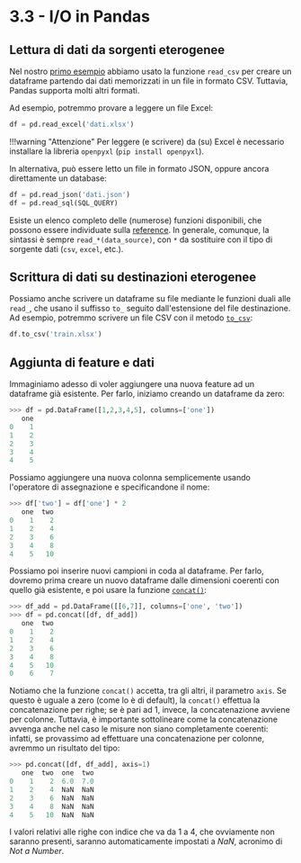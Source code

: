 # 3.3 - I/O in Pandas

## Lettura di dati da sorgenti eterogenee

Nel nostro [primo esempio](./01_intro.md#pandas-e-la-gestione-dei-dati) abbiamo usato la funzione `read_csv` per creare un dataframe partendo dai dati memorizzati in un file in formato CSV. Tuttavia, Pandas supporta molti altri formati.

Ad esempio, potremmo provare a leggere un file Excel:

```py
df = pd.read_excel('dati.xlsx')
```

!!!warning "Attenzione"
	Per leggere (e scrivere) da (su) Excel è necessario installare la libreria `openpyxl` (`pip install openpyxl`).

In alternativa, può essere letto un file in formato JSON, oppure ancora direttamente un database:

```py
df = pd.read_json('dati.json')
df = pd.read_sql(SQL_QUERY)
```

Esiste un elenco completo delle (numerose) funzioni disponibili, che possono essere individuate sulla [reference](https://pandas.pydata.org/pandas-docs/stable/reference/io.html). In generale, comunque, la sintassi è sempre `read_*(data_source)`, con `*` da sostituire con il tipo di sorgente dati (`csv`, `excel`, etc.).

## Scrittura di dati su destinazioni eterogenee

Possiamo anche scrivere un dataframe su file mediante le funzioni duali alle `read_`, che usano il suffisso `to_` seguito dall'estensione del file destinazione. Ad esempio, potremmo scrivere un file CSV con il metodo [`to_csv`](https://pandas.pydata.org/docs/reference/api/pandas.DataFrame.to_csv.html):

```py
df.to_csv('train.xlsx')
```

## Aggiunta di feature e dati

Immaginiamo adesso di voler aggiungere una nuova feature ad un dataframe già esistente. Per farlo, iniziamo creando un dataframe da zero:

```py
>>> df = pd.DataFrame([1,2,3,4,5], columns=['one'])
   one
0    1
1    2
2    3
3    4
4    5
```

Possiamo aggiungere una nuova colonna semplicemente usando l'operatore di assegnazione e specificandone il nome:

```py
>>> df['two'] = df['one'] * 2
   one  two
0    1    2
1    2    4
2    3    6
3    4    8
4    5   10
```

Possiamo poi inserire nuovi campioni in coda al dataframe. Per farlo, dovremo prima creare un nuovo dataframe dalle dimensioni coerenti con quello già esistente, e poi usare la funzione [`concat()`](https://pandas.pydata.org/docs/reference/api/pandas.concat.html):

```py
>>> df_add = pd.DataFrame([[6,7]], columns=['one', 'two'])
>>> df = pd.concat([df, df_add])
   one  two
0    1    2
1    2    4
2    3    6
3    4    8
4    5   10
0    6    7
```

Notiamo che la funzione `concat()` accetta, tra gli altri, il parametro `axis`. Se questo è uguale a zero (come lo è di default), la `concat()` effettua la concatenazione per righe; se è pari ad 1, invece, la concatenazione avviene per colonne. Tuttavia, è importante sottolineare come la concatenazione avvenga anche nel caso le misure non siano completamente coerenti: infatti, se provassimo ad effettuare una concatenazione per colonne, avremmo un risultato del tipo:

```py
>>> pd.concat([df, df_add], axis=1)
   one  two  one  two
0    1    2  6.0  7.0
1    2    4  NaN  NaN
2    3    6  NaN  NaN
3    4    8  NaN  NaN
4    5   10  NaN  NaN
```

I valori relativi alle righe con indice che va da 1 a 4, che ovviamente non saranno presenti, saranno automaticamente impostati a *NaN*, acronimo di *Not a Number*.

